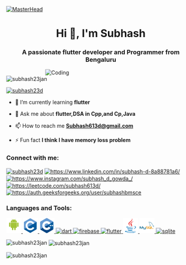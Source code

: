 [![MasterHead](https://1.bp.blogspot.com/-7A4WynwLsMw/XbBpCXG8fHI/AAAAAAAAMt4/uOa1bpLskYgrwGbllhSu2SDj_Mig8SXJQCLcBGAsYHQ/s1600/2000_600px.gif)](https://rishavchanda.io)
<h1 align="center">Hi 👋, I'm Subhash</h1>
<h3 align="center">A passionate flutter developer and Programmer from Bengaluru</h3>
<img align="right" alt="Coding" width="400" src="https://media.licdn.com/dms/image/C5612AQFy9TrPYcbpGA/article-cover_image-shrink_423_752/0/1595852886984?e=1691625600&v=beta&t=vpXMx8NRXfPww6z_6cvftbFWsAZIpjSzgtS9TxQlKwQ">

<p align="left"> <img src="https://komarev.com/ghpvc/?username=subhash23jan&label=Profile%20views&color=0e75b6&style=flat" alt="subhash23jan" /> </p>

<p align="left"> <a href="https://twitter.com/subhash23d" target="blank"><img src="https://img.shields.io/twitter/follow/subhash23d?logo=twitter&style=for-the-badge" alt="subhash23d" /></a> </p>

- 🌱 I’m currently learning **flutter**

- 💬 Ask me about **flutter,DSA in Cpp,and Cp,Java**

- 📫 How to reach me **Subhash613d@gmail.com**

- ⚡ Fun fact **I think I have memory loss problem**

<h3 align="left">Connect with me:</h3>
<p align="left">
<a href="https://twitter.com/subhash23d" target="blank"><img align="center" src="https://raw.githubusercontent.com/rahuldkjain/github-profile-readme-generator/master/src/images/icons/Social/twitter.svg" alt="subhash23d" height="30" width="40" /></a>
<a href="https://linkedin.com/in/https://www.linkedin.com/in/subhash-d-8a88781a6/" target="blank"><img align="center" src="https://raw.githubusercontent.com/rahuldkjain/github-profile-readme-generator/master/src/images/icons/Social/linked-in-alt.svg" alt="https://www.linkedin.com/in/subhash-d-8a88781a6/" height="30" width="40" /></a>
<a href="https://instagram.com/https://www.instagram.com/subhash_d_gowda_/" target="blank"><img align="center" src="https://raw.githubusercontent.com/rahuldkjain/github-profile-readme-generator/master/src/images/icons/Social/instagram.svg" alt="https://www.instagram.com/subhash_d_gowda_/" height="30" width="40" /></a>
<a href="https://www.leetcode.com/https://leetcode.com/subhash613d/" target="blank"><img align="center" src="https://raw.githubusercontent.com/rahuldkjain/github-profile-readme-generator/master/src/images/icons/Social/leet-code.svg" alt="https://leetcode.com/subhash613d/" height="30" width="40" /></a>
<a href="https://auth.geeksforgeeks.org/user/https://auth.geeksforgeeks.org/user/subhashbmsce" target="blank"><img align="center" src="https://raw.githubusercontent.com/rahuldkjain/github-profile-readme-generator/master/src/images/icons/Social/geeks-for-geeks.svg" alt="https://auth.geeksforgeeks.org/user/subhashbmsce" height="30" width="40" /></a>
</p>

<h3 align="left">Languages and Tools:</h3>
<p align="left"> <a href="https://developer.android.com" target="_blank" rel="noreferrer"> <img src="https://raw.githubusercontent.com/devicons/devicon/master/icons/android/android-original-wordmark.svg" alt="android" width="40" height="40"/> </a> <a href="https://www.cprogramming.com/" target="_blank" rel="noreferrer"> <img src="https://raw.githubusercontent.com/devicons/devicon/master/icons/c/c-original.svg" alt="c" width="40" height="40"/> </a> <a href="https://www.w3schools.com/cpp/" target="_blank" rel="noreferrer"> <img src="https://raw.githubusercontent.com/devicons/devicon/master/icons/cplusplus/cplusplus-original.svg" alt="cplusplus" width="40" height="40"/> </a> <a href="https://dart.dev" target="_blank" rel="noreferrer"> <img src="https://www.vectorlogo.zone/logos/dartlang/dartlang-icon.svg" alt="dart" width="40" height="40"/> </a> <a href="https://firebase.google.com/" target="_blank" rel="noreferrer"> <img src="https://www.vectorlogo.zone/logos/firebase/firebase-icon.svg" alt="firebase" width="40" height="40"/> </a> <a href="https://flutter.dev" target="_blank" rel="noreferrer"> <img src="https://www.vectorlogo.zone/logos/flutterio/flutterio-icon.svg" alt="flutter" width="40" height="40"/> </a> <a href="https://www.java.com" target="_blank" rel="noreferrer"> <img src="https://raw.githubusercontent.com/devicons/devicon/master/icons/java/java-original.svg" alt="java" width="40" height="40"/> </a> <a href="https://www.mysql.com/" target="_blank" rel="noreferrer"> <img src="https://raw.githubusercontent.com/devicons/devicon/master/icons/mysql/mysql-original-wordmark.svg" alt="mysql" width="40" height="40"/> </a> <a href="https://www.sqlite.org/" target="_blank" rel="noreferrer"> <img src="https://www.vectorlogo.zone/logos/sqlite/sqlite-icon.svg" alt="sqlite" width="40" height="40"/> </a> </p>

<p><img align="left" src="https://github-readme-stats.vercel.app/api/top-langs?username=subhash23jan&show_icons=true&locale=en&layout=compact" alt="subhash23jan" /></p>

<p>&nbsp;<img align="center" src="https://github-readme-stats.vercel.app/api?username=subhash23jan&show_icons=true&locale=en" alt="subhash23jan" /></p>

<p><img align="center" src="https://github-readme-streak-stats.herokuapp.com/?user=subhash23jan&" alt="subhash23jan" /></p>

